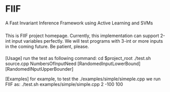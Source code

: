 # FIIF
A Fast Invariant Inference Framework using Active Learning and SVMs

#####
This is FIIF project homepage.
Currently, this implementation can support 2-int input variables perfectly.
We will test programs with 3-int or more inputs in the coming future.
Be patient, please.
####



[Usage]
run the test as following command:
cd $project_root
./test.sh	source.cpp	NumbersOfInputNeed	[RandomedInputLowerBound] [RandomedINputUpperBounder] 

[Examples]
for example, to test the ./examples/simple/simeple.cpp
we run FIIF as: ./test.sh	examples/simple/simple.cpp 2 -100 100
